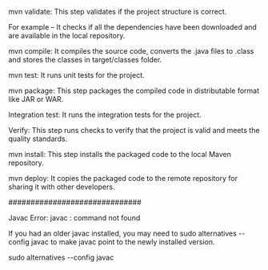 mvn validate: This step validates if the project structure is correct. 

For example – It checks if all the dependencies have been downloaded and are available in the local repository.

mvn compile: It compiles the source code, converts the .java files to .class and stores the classes in target/classes folder.

mvn test: It runs unit tests for the project.

mvn package: This step packages the compiled code in distributable format like JAR or WAR.

Integration test: It runs the integration tests for the project.

Verify: This step runs checks to verify that the project is valid and meets the quality standards.

mvn install: This step installs the packaged code to the local Maven repository.

mvn deploy: It copies the packaged code to the remote repository for sharing it with other developers.


##############################

Javac Error: javac : command not found

If you had an older javac installed, you may need to sudo alternatives --config javac to make javac point to the newly installed version.


sudo alternatives --config javac
